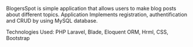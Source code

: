 BlogersSpot is simple application that allows users to make blog posts about different
 topics. Application Implements registration, authentification and CRUD by 
 using MySQL database.
 
 Technologies Used: PHP Laravel, Blade, Eloquent ORM, Hrml, CSS, Bootstrap
 
